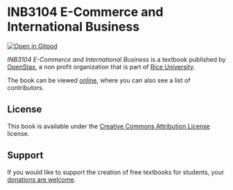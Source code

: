 # INB3104 E-Commerce and International Business

[![Open in Gitpod](https://gitpod.io/button/open-in-gitpod.svg)](https://gitpod.io/from-referrer/)

_INB3104 E-Commerce and International Business_ is a textbook published by [OpenStax](https://openstax.org/), a non profit organization that is part of [Rice University](https://www.rice.edu/).

The book can be viewed [online](https://github.com/cnx-user-books/cnxbook-inb3104-e-commerce-and-international-business/releases/latest), where you can also see a list of contributors.

## License
This book is available under the [Creative Commons Attribution License](./LICENSE) license.

## Support
If you would like to support the creation of free textbooks for students, your [donations are welcome](https://riceconnect.rice.edu/donation/support-openstax-banner).
